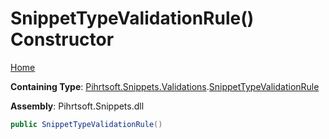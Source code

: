 # SnippetTypeValidationRule\(\) Constructor

[Home](../../../../../README.md)

**Containing Type**: [Pihrtsoft.Snippets.Validations](../../README.md)\.[SnippetTypeValidationRule](../README.md)

**Assembly**: Pihrtsoft\.Snippets\.dll

```csharp
public SnippetTypeValidationRule()
```

